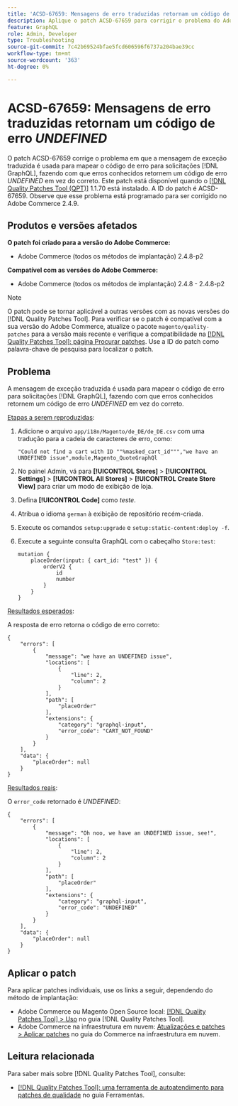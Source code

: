 ```yaml
---
title: 'ACSD-67659: Mensagens de erro traduzidas retornam um código de erro INDEFINIDO'
description: Aplique o patch ACSD-67659 para corrigir o problema do Adobe Commerce em que a mensagem de exceção traduzida é usada para mapear o código de erro para solicitações  [!DNL GraphQL] , fazendo com que erros conhecidos retornem um código de erro INDEFINIDO em vez do correto.
feature: GraphQL
role: Admin, Developer
type: Troubleshooting
source-git-commit: 7c42b69524bfae5fcd606596f6737a204bae39cc
workflow-type: tm+mt
source-wordcount: '363'
ht-degree: 0%

---
```



# ACSD-67659: Mensagens de erro traduzidas retornam um código de erro *UNDEFINED*

O patch ACSD-67659 corrige o problema em que a mensagem de exceção traduzida é usada para mapear o código de erro para solicitações [!DNL GraphQL], fazendo com que erros conhecidos retornem um código de erro *UNDEFINED* em vez do correto. Este patch está disponível quando o [[!DNL Quality Patches Tool (QPT)]](/help/tools/quality-patches-tool/quality-patches-tool-to-self-serve-quality-patches.md) 1.1.70 está instalado. A ID do patch é ACSD-67659. Observe que esse problema está programado para ser corrigido no Adobe Commerce 2.4.9.

## Produtos e versões afetados

**O patch foi criado para a versão do Adobe Commerce:**

* Adobe Commerce (todos os métodos de implantação) 2.4.8-p2

**Compatível com as versões do Adobe Commerce:**

* Adobe Commerce (todos os métodos de implantação) 2.4.8 - 2.4.8-p2

>[!NOTE]
>
>O patch pode se tornar aplicável a outras versões com as novas versões do [!DNL Quality Patches Tool]. Para verificar se o patch é compatível com a sua versão do Adobe Commerce, atualize o pacote `magento/quality-patches` para a versão mais recente e verifique a compatibilidade na [[!DNL Quality Patches Tool]: página Procurar patches](https://experienceleague.adobe.com/tools/commerce-quality-patches/index.html). Use a ID do patch como palavra-chave de pesquisa para localizar o patch.

## Problema

A mensagem de exceção traduzida é usada para mapear o código de erro para solicitações [!DNL GraphQL], fazendo com que erros conhecidos retornem um código de erro *UNDEFINED* em vez do correto.

<u>Etapas a serem reproduzidas</u>:

1. Adicione o arquivo `app/i18n/Magento/de_DE/de_DE.csv` com uma tradução para a cadeia de caracteres de erro, como:

   ```
   "Could not find a cart with ID ""%masked_cart_id""","we have an
   UNDEFINED issue",module,Magento_QuoteGraphQl
   ```

2. No painel Admin, vá para **[!UICONTROL Stores]** > **[!UICONTROL Settings]** > **[!UICONTROL All Stores]** > **[!UICONTROL Create Store View]** para criar um modo de exibição de loja.
3. Defina **[!UICONTROL Code]** como *teste*.
4. Atribua o idioma `german` à exibição de repositório recém-criada.
5. Execute os comandos `setup:upgrade` e `setup:static-content:deploy -f`.
6. Execute a seguinte consulta GraphQL com o cabeçalho `Store:test`:

   ```
   mutation {
       placeOrder(input: { cart_id: "test" }) {
           orderV2 {
               id
               number
           }
       }
   }
   ```

<u>Resultados esperados</u>:

A resposta de erro retorna o código de erro correto:

```
{
    "errors": [
        {
            "message": "we have an UNDEFINED issue",
            "locations": [
                {
                    "line": 2,
                    "column": 2
                }
            ],
            "path": [
                "placeOrder"
            ],
            "extensions": {
                "category": "graphql-input",
                "error_code": "CART_NOT_FOUND"
            }
        }
    ],
    "data": {
        "placeOrder": null
    }
}
```

<u>Resultados reais</u>:

O `error_code` retornado é *UNDEFINED*:

```
{
    "errors": [
        {
            "message": "Oh noo, we have an UNDEFINED issue, see!",
            "locations": [
                {
                    "line": 2,
                    "column": 2
                }
            ],
            "path": [
                "placeOrder"
            ],
            "extensions": {
                "category": "graphql-input",
                "error_code": "UNDEFINED"
            }
        }
    ],
    "data": {
        "placeOrder": null
    }
}
```

## Aplicar o patch

Para aplicar patches individuais, use os links a seguir, dependendo do método de implantação:

* Adobe Commerce ou Magento Open Source local: [[!DNL Quality Patches Tool] > Uso](/help/tools/quality-patches-tool/usage.md) no guia [!DNL Quality Patches Tool].
* Adobe Commerce na infraestrutura em nuvem: [Atualizações e patches > Aplicar patches](https://experienceleague.adobe.com/docs/commerce-cloud-service/user-guide/develop/upgrade/apply-patches.html) no guia do Commerce na infraestrutura em nuvem.

## Leitura relacionada

Para saber mais sobre [!DNL Quality Patches Tool], consulte:

* [[!DNL Quality Patches Tool]: uma ferramenta de autoatendimento para patches de qualidade](/help/tools/quality-patches-tool/quality-patches-tool-to-self-serve-quality-patches.md) no guia Ferramentas.
